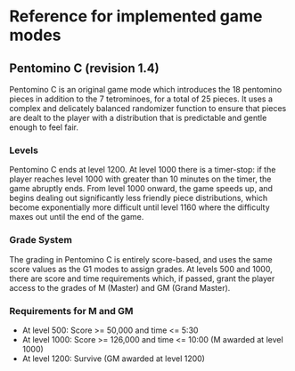 # Reference for implemented game modes
## Pentomino C (revision 1.4)
Pentomino C is an original game mode which introduces the 18 pentomino pieces in addition to the 7 tetrominoes, for a total of 25 pieces. It uses a complex and delicately balanced randomizer function to ensure that pieces are dealt to the player with a distribution that is predictable and gentle enough to feel fair.
### Levels
Pentomino C ends at level 1200. At level 1000 there is a timer-stop: if the player reaches level 1000 with greater than 10 minutes on the timer, the game abruptly ends. From level 1000 onward, the game speeds up, and begins dealing out significantly less friendly piece distributions, which become exponentially more difficult until level 1160 where the difficulty maxes out until the end of the game.
### Grade System
The grading in Pentomino C is entirely score-based, and uses the same score values as the G1 modes to assign grades. At levels 500 and 1000, there are score and time requirements which, if passed, grant the player access to the grades of M (Master) and GM (Grand Master).
### Requirements for M and GM
- At level 500: Score >= 50,000 and time <= 5:30
- At level 1000: Score >= 126,000 and time <= 10:00 (M awarded at level 1000)
- At level 1200: Survive (GM awarded at level 1200)